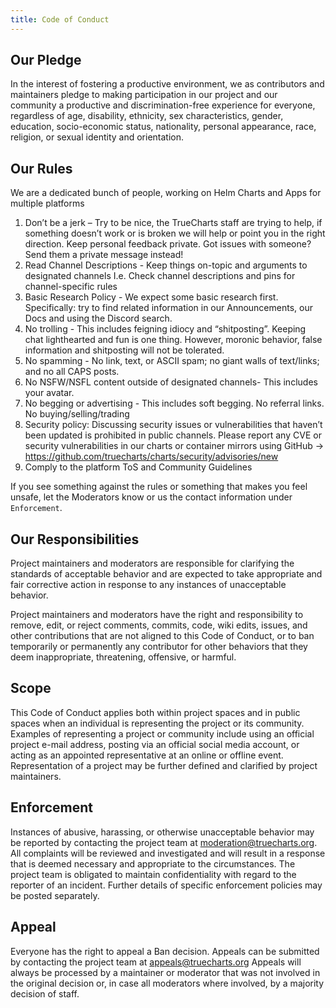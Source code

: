 ```yaml
---
title: Code of Conduct
---
```



## Our Pledge

In the interest of fostering a productive environment, we as
contributors and maintainers pledge to making participation in our project and
our community a productive and discrimination-free experience for everyone, regardless of age, disability, ethnicity, sex characteristics, gender,
education, socio-economic status, nationality, personal appearance, race,
religion, or sexual identity and orientation.

## Our Rules

We are a dedicated bunch of people, working on Helm Charts and Apps for multiple platforms

1. Don’t be a jerk – Try to be nice, the TrueCharts staff are trying to help, if something doesn’t work or is broken we will help or point you in the right direction. Keep personal feedback private. Got issues with someone? Send them a private message instead!
2. Read Channel Descriptions - Keep things on-topic and arguments to designated channels I.e. Check channel descriptions and pins for channel-specific rules
3. Basic Research Policy - We expect some basic research first. Specifically: try to find related information in our Announcements, our Docs and using the Discord search.
4. No trolling - This includes feigning idiocy and “shitposting”. Keeping chat lighthearted and fun is one thing. However, moronic behavior, false information and shitposting will not be tolerated.
5. No spamming - No link, text, or ASCII spam; no giant walls of text/links; and no all CAPS posts.
6. No NSFW/NSFL content outside of designated channels- This includes your avatar.
7. No begging or advertising - This includes soft begging. No referral links. No buying/selling/trading
8. Security policy: Discussing security issues or vulnerabilities that haven’t been updated is prohibited in public channels. Please report any CVE or security vulnerabilities in our charts or container mirrors using GitHub -> https://github.com/truecharts/charts/security/advisories/new
9. Comply to the platform ToS and Community Guidelines

If you see something against the rules or something that makes you feel unsafe, let the Moderators know or us the contact information under `Enforcement`.

## Our Responsibilities

Project maintainers and moderators are responsible for clarifying the standards of acceptable
behavior and are expected to take appropriate and fair corrective action in
response to any instances of unacceptable behavior.

Project maintainers and moderators have the right and responsibility to remove, edit, or
reject comments, commits, code, wiki edits, issues, and other contributions
that are not aligned to this Code of Conduct, or to ban temporarily or
permanently any contributor for other behaviors that they deem inappropriate,
threatening, offensive, or harmful.

## Scope

This Code of Conduct applies both within project spaces and in public spaces
when an individual is representing the project or its community. Examples of
representing a project or community include using an official project e-mail
address, posting via an official social media account, or acting as an appointed
representative at an online or offline event. Representation of a project may be
further defined and clarified by project maintainers.

## Enforcement

Instances of abusive, harassing, or otherwise unacceptable behavior may be
reported by contacting the project team at moderation@truecharts.org. All
complaints will be reviewed and investigated and will result in a response that
is deemed necessary and appropriate to the circumstances. The project team is
obligated to maintain confidentiality with regard to the reporter of an incident.
Further details of specific enforcement policies may be posted separately.

## Appeal

Everyone has the right to appeal a Ban decision. Appeals can be submitted by contacting the project team at appeals@truecharts.org
Appeals will always be processed by a maintainer or moderator that was not involved in the original decision or, in case all moderators where involved, by a majority decision of staff.
